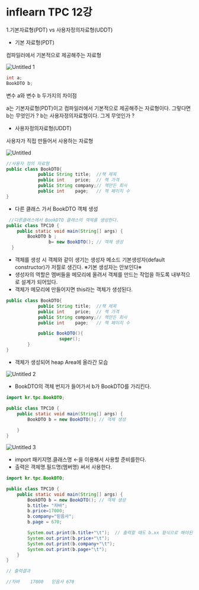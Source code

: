 # inflearn TPC 12강

1.기본자료형(PDT)  vs 사용자정의자료형(UDDT)

- 기본 자료형(PDT)

컴파일러에서 기본적으로 제공해주는 자료형

![Untitled 1](https://user-images.githubusercontent.com/56623911/132691006-a30adda3-76c0-4dbf-91f4-1fc87fbd070d.png)



```java
int a;
BookDTO b; 
```

변수 a와 변수 b 두가지의 차이점 

a는 기본자료형(PDT)이고 컴파일러에서 기본적으로 제공해주는 자료형이다.
그렇다면 b는 무엇인가 ? b는 사용자정의자료형이다. 그게 무엇인가 ?

- 사용자정의자료형(UDDT)

사용자가 직접 만들어서 사용하는 자료형

![Untitled](https://user-images.githubusercontent.com/56623911/132691035-93d48b83-4acb-44ec-be72-3858a8012789.png)


```java
//사용자 정의 자료형
public class BookDTO{
			public String title;  //책 제목
			public int    price;  // 책 가격
			public String company;// 책만든 회사
			public int    page;   // 책 페이지 수 
}
```

- 다른 클래스 가서 BookDTO 객체 생성

```java
 //다른클래스에서 BookDTO 클래스의 객체를 생성한다.
public class TPC10 {
    public static void main(String[] args) {
        BookDTO b ;  
				b= new BookDTO(); // 객체 생성
  }
```

- 객체를 생성 시  객체와 같이 생기는 생성자 메소드 
기본생성자(default constructor)가 저절로 생긴다. 
※기본 생성자는 안보인다※
- 생성자의 역할은 멤버들을 메모리에 올려서 객체를 만드는 작업을 하도록 내부적으로 설계가 되어있다.
- 객체가 메모리에 만들어지면 this라는 객체가 생성된다.

```java
public class BookDTO{
			public String title;  //책 제목
			public int    price;  // 책 가격
			public String company;// 책만든 회사
			public int    page;   // 책 페이지 수 

			public BookDTO(){
					super();
		}
}
```

- 객체가 생성되어 heap Area에 올라간 모습

![Untitled 2](https://user-images.githubusercontent.com/56623911/132691089-371ee465-e4c7-415f-a9ee-ae1ff5c9fcbd.png)


- BookDTO의 객체 번지가 들어가서 b가 BookDTO를 가리킨다.

```java
import kr.tpc.BookDTO;

public class TPC10 {
    public static void main(String[] args) {
        BookDTO b = new BookDTO(); // 객체 생성
 
    }
}
```

![Untitled 3](https://user-images.githubusercontent.com/56623911/132691129-02242ecb-3c53-4852-8620-b939e4496a0f.png)



- import 패키지명.클래스명 ←을 이용해서 사용할 준비를한다.
- 출력은 객체명.필드명(멤버명) 써서 사용한다.

```java
import kr.tpc.BookDTO;

public class TPC10 {
    public static void main(String[] args) {
        BookDTO b = new BookDTO(); // 객체 생성
        b.title= "자바";
        b.price=17000;
        b.company="믿음사";
        b.page = 670;

        System.out.print(b.title+"\t");  // 출력할 때도 b.xx 형식으로 해야된다.
        System.out.print(b.price+"\t");
        System.out.print(b.company+"\t");
        System.out.print(b.page+"\t");
    }
}

// 출력결과

//자바	17000	믿음사	670
```
